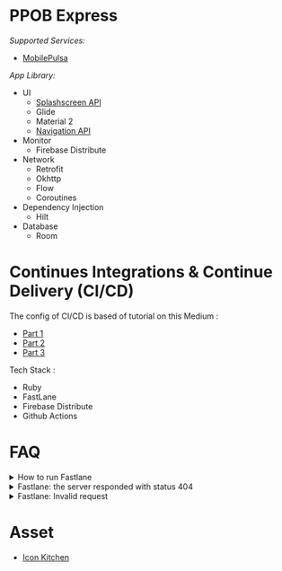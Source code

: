 PPOB Express
============


*Supported Services:*

- [MobilePulsa](https://developer.iak.id/)

*App Library:*

- UI
    - [Splashscreen API](https://developer.android.com/develop/ui/views/launch/splash-screen/migrate)
    - Glide
    - Material 2
    - [Navigation API](https://developer.android.com/guide/navigation/get-started)
- Monitor
    - Firebase Distribute
- Network
    - Retrofit
    - Okhttp
    - Flow
    - Coroutines
- Dependency Injection
    - Hilt
- Database
    - Room

Continues Integrations & Continue Delivery (CI/CD)
=================================================

The config of CI/CD is based of tutorial on this Medium :

- [Part 1](https://proandroiddev.com/ci-cd-pipeline-for-flavoured-android-apps-using-fastlane-and-github-actions-51667b7175af)
- [Part 2](https://proandroiddev.com/ci-cd-for-android-devs-ii-github-actions-masterclass-8a033bbaf42d)
- [Part 3](https://proandroiddev.com/ci-cd-for-android-developers-iii-building-pipelines-with-github-actions-e328f26f414a)

Tech Stack :

- Ruby
- FastLane
- Firebase Distribute
- Github Actions

FAQ
===

<details><summary>How to run Fastlane</summary>
   > fastlane android NAME_OF_LANE
  </details>

<details><summary>Fastlane: the server responded with status 404</summary>
  Need to accept something on menu Firebase Distribute Menu, yep.. click that get started button.
  </details>

<details><summary>Fastlane: Invalid request</summary>    
  In my case, i forget to create group of tester.. so maybe you need to create it.
   </details>

Asset
=====

- [Icon Kitchen](https://icon.kitchen)